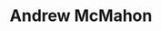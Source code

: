 ---
layout: page
title: Andrew McMahon
description: Postdoctoral fellow
img: assets/img/people/andrew_mcmahon_profile.jpg
importance: 0
category: current
redirect: 
---